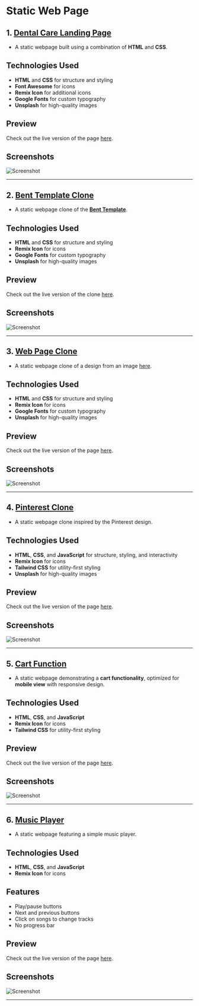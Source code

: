 # Static Web Page

## 1. [Dental Care Landing Page](./project%20-%201/index.html)

- A static webpage built using a combination of **HTML** and **CSS**.

## Technologies Used

- **HTML** and **CSS** for structure and styling
- **Font Awesome** for icons
- **Remix Icon** for additional icons
- **Google Fonts** for custom typography
- **Unsplash** for high-quality images

## Preview

Check out the live version of the page [here](https://sandip3.github.io/Web-Project/Static/project%20-%201/).

## Screenshots

![Screenshot](./Img/Project%20-%201.png) 

---

## 2. [Bent Template Clone](./project%20-%202/index.html)

- A static webpage clone of the **[Bent Template](https://bent-template.webflow.io/)**.

## Technologies Used

- **HTML** and **CSS** for structure and styling
- **Remix Icon** for icons
- **Google Fonts** for custom typography
- **Unsplash** for high-quality images

## Preview

Check out the live version of the clone [here](https://sandip3.github.io/Web-Project/Static/project%20-%202/index.html).

## Screenshots

![Screenshot](./Img/Bent-Template-Clone.gif) 

---

## 3. [Web Page Clone](./project%20-%203/index.html)

- A static webpage clone of a design from an image [here](https://pbs.twimg.com/media/Fw72tysXgAcp9EO?format=jpg&name=900x900).

## Technologies Used

- **HTML** and **CSS** for structure and styling
- **Remix Icon** for icons
- **Google Fonts** for custom typography
- **Unsplash** for high-quality images

## Preview

Check out the live version of the page [here](https://sandip3.github.io/Web-Project/Static/project%20-%203/index.html).

## Screenshots

![Screenshot](./Img/Web-Page-Clone.gif) 

---

## 4. [Pinterest Clone](./project%20-%204%20pinterest/index.html)

- A static webpage clone inspired by the Pinterest design.

## Technologies Used

- **HTML**, **CSS**, and **JavaScript** for structure, styling, and interactivity
- **Remix Icon** for icons
- **Tailwind CSS** for utility-first styling
- **Unsplash** for high-quality images

## Preview

Check out the live version of the page [here](https://sandip3.github.io/Web-Project/Static/project%20-%204%20pinterest/).

## Screenshots

![Screenshot](./Img/Pinterest.gif)

---

## 5. [Cart Function](./project%20-%205%20cart/index.html)

- A static webpage demonstrating a **cart functionality**, optimized for **mobile view** with responsive design.

## Technologies Used

- **HTML**, **CSS**, and **JavaScript**
- **Remix Icon** for icons
- **Tailwind CSS** for utility-first styling

## Preview

Check out the live version of the page [here](https://sandip3.github.io/Web-Project/Static/project%20-%205%20cart/).

## Screenshots

![Screenshot](./Img/Cart.gif)

---

## 6. [Music Player](./project%20-%206%20Music%20Player/index.html)

- A static webpage featuring a simple music player.

## Technologies Used

- **HTML**, **CSS**, and **JavaScript**
- **Remix Icon** for icons

## Features

- Play/pause buttons
- Next and previous buttons
- Click on songs to change tracks
- No progress bar

## Preview

Check out the live version of the page [here](https://sandip3.github.io/Web-Project/Static/project%20-%206%20Music%20Player/).

## Screenshots

![Screenshot](./Img/Music%20Player.gif)

---
